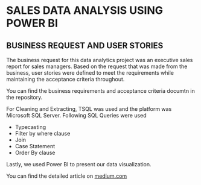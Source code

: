 # SALES DATA ANALYSIS USING POWER BI

## BUSINESS REQUEST AND USER STORIES

The business request for this data analytics project was an executive sales report for sales managers. Based on the request that was made from the business, user stories were defined to meet the requirements while maintaining the acceptance criteria throughout.

You can find the business requirements and acceptance criteria documtn in the repository.

For Cleaning and Extracting, TSQL was used and the platform was Microsoft SQL Server.
Following SQL Queries were used 
* Typecasting
* Filter by where clause
* Join
* Case Statement
* Order By clause

Lastly, we used Power BI to present our data visualization. 


You can find the detailed article on [medium.com](https://dianasatapathy.medium.com/the-art-of-visualization-8667c779c408)




